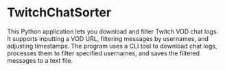 # TwitchChatSorter
This Python application lets you download and filter Twitch VOD chat logs. It supports inputting a VOD URL, filtering messages by usernames, and adjusting timestamps. The program uses a CLI tool to download chat logs, processes them to filter specified usernames, and saves the filtered messages to a text file.
